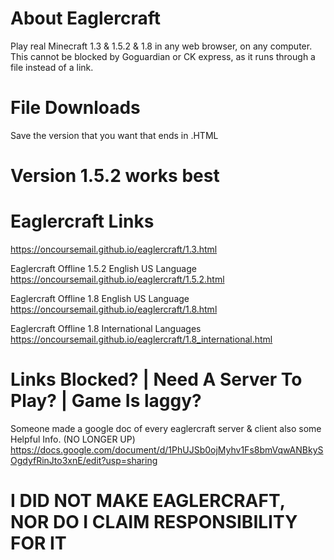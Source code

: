 # About Eaglercraft
Play real Minecraft 1.3 & 1.5.2 & 1.8 in any web browser, on any computer.
This cannot be blocked by Goguardian or CK express, as it runs through a file instead of a link.
# File Downloads
Save the version that you want that ends in .HTML
# Version 1.5.2 works best
# Eaglercraft Links
https://oncoursemail.github.io/eaglercraft/1.3.html

Eaglercraft Offline 1.5.2 English US Language  
https://oncoursemail.github.io/eaglercraft/1.5.2.html

Eaglercraft Offline 1.8 English US Language  
https://oncoursemail.github.io/eaglercraft/1.8.html  

Eaglercraft Offline 1.8 International Languages  
https://oncoursemail.github.io/eaglercraft/1.8_international.html
# Links Blocked? | Need A Server To Play? | Game Is laggy?
Someone made a google doc of every eaglercraft server & client also some Helpful Info. (NO LONGER UP)
https://docs.google.com/document/d/1PhUJSb0ojMyhv1Fs8bmVqwANBkySOgdyfRinJto3xnE/edit?usp=sharing
# I DID NOT MAKE EAGLERCRAFT, NOR DO I CLAIM RESPONSIBILITY FOR IT
